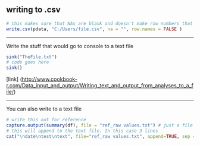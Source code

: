 ## writing to .csv  

```r
# this makes sure that NAs are blank and doesn't make row numbers that would show up on import later
write.csv(pdata, "C:/Users/file.csv", na = "", row.names = FALSE )
```
***

Write the stuff that would go to console to a text file
```r
sink("TheFile.txt")
# code goes here
sink()
```
[link] (http://www.cookbook-r.com/Data_input_and_output/Writing_text_and_output_from_analyses_to_a_file/)

***

You can also write to a text file
```r
# write this out for reference
capture.output(summary(df), file = "ref_raw values.txt") # just a file name will put it in the working dir
# this will append to the text file. In this case 3 lines
cat("\ndate\ntest\ntext", file="ref_raw values.txt", append=TRUE, sep = "\n")
```
